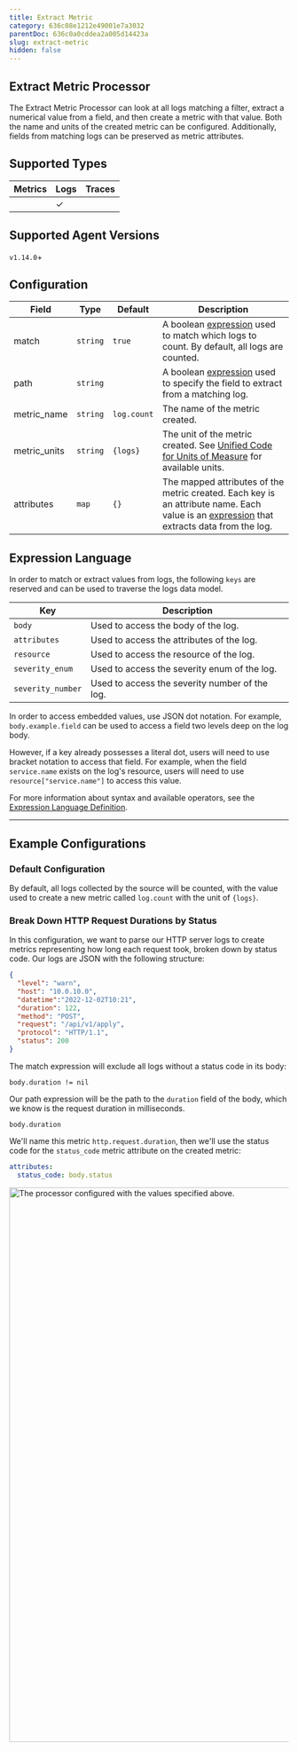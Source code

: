```yaml
---
title: Extract Metric
category: 636c08e1212e49001e7a3032
parentDoc: 636c0a0cddea2a005d14423a
slug: extract-metric
hidden: false
---
```


## Extract Metric Processor

The Extract Metric Processor can look at all logs matching a filter, extract a numerical value from a field, and then create a metric with that value.
Both the name and units of the created metric can be configured. Additionally, fields from matching logs can be preserved as metric attributes.

## Supported Types

| Metrics | Logs | Traces |
| :--- | :--- | :--- |
| | ✓ | |

## Supported Agent Versions

`v1.14.0`+

## Configuration
| Field        | Type     | Default | Description |
| ---          | ---      | ---     | ---         |
| match        | `string`   | `true`  | A boolean [expression](https://github.com/antonmedv/expr/blob/master/docs/Language-Definition.md) used to match which logs to count. By default, all logs are counted. |
| path        | `string`   |   | A boolean [expression](https://github.com/antonmedv/expr/blob/master/docs/Language-Definition.md) used to specify the field to extract from a matching log. |
| metric_name  | `string`   | `log.count` | The name of the metric created. |
| metric_units | `string`   | `{logs}`    | The unit of the metric created. See [Unified Code for Units of Measure](https://unitsofmeasure.org/ucum#section-Alphabetic-Index-By-Name) for available units. |
| attributes   | `map`      | `{}`        | The mapped attributes of the metric created. Each key is an attribute name. Each value is an [expression](https://github.com/antonmedv/expr/blob/master/docs/Language-Definition.md) that extracts data from the log. |


## Expression Language
In order to match or extract values from logs, the following `keys` are reserved and can be used to traverse the logs data model.

| Key               | Description |
| ---               | ---   |
| `body`            | Used to access the body of the log. |
| `attributes`      | Used to access the attributes of the log. |
| `resource`        | Used to access the resource of the log. |
| `severity_enum`   | Used to access the severity enum of the log. |
| `severity_number` | Used to access the severity number of the log. |

In order to access embedded values, use JSON dot notation. For example, `body.example.field` can be used to access a field two levels deep on the log body.

However, if a key already possesses a literal dot, users will need to use bracket notation to access that field. For example, when the field `service.name` exists on the log's resource, users will need to use `resource["service.name"]` to access this value.

For more information about syntax and available operators, see the [Expression Language Definition](https://github.com/antonmedv/expr/blob/master/docs/Language-Definition.md).

---

## Example Configurations

### Default Configuration

By default, all logs collected by the source will be counted, with the value used to create a new metric called `log.count` with the unit of `{logs}`.

### Break Down HTTP Request Durations by Status

In this configuration, we want to parse our HTTP server logs to create metrics representing how long each request took, broken down by status code. Our logs are JSON with the following structure:

```JSON
{
  "level": "warn",
  "host": "10.0.10.0",
  "datetime":"2022-12-02T10:21",
  "duration": 122,
  "method": "POST",
  "request": "/api/v1/apply",
  "protocol": "HTTP/1.1",
  "status": 200
}
```

The match expression will exclude all logs without a status code in its body:

```expr
body.duration != nil
```

Our path expression will be the path to the `duration` field of the body, which we know is the request duration in milliseconds.

```expr
body.duration
```

We'll name this metric `http.request.duration`, then we'll use the status code for the `status_code` metric attribute on the created metric:

```yaml
attributes:
  status_code: body.status
```

<img src="https://storage.googleapis.com/bindplane-op-doc-images/guides/extract-metric/extract_metric.png" width="1000px" alt="The processor configured with the values specified above.">
